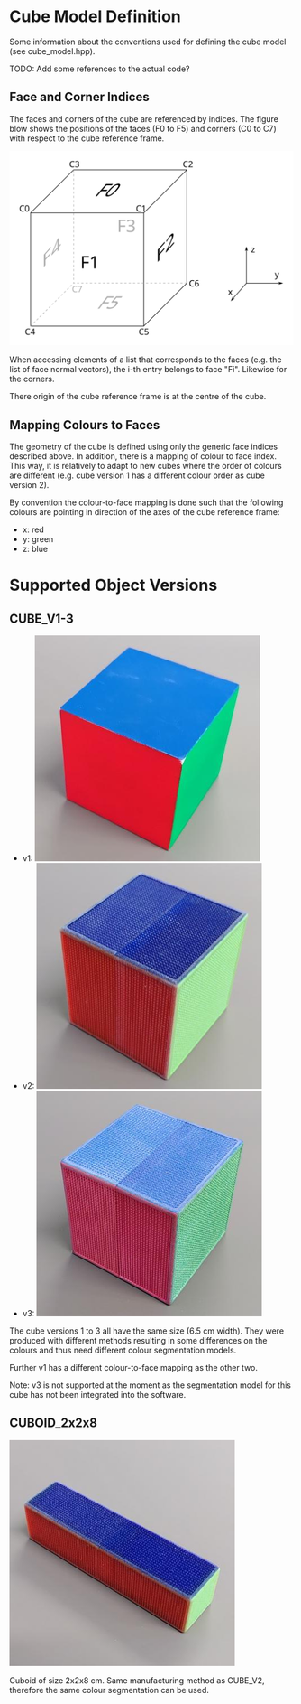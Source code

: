 Cube Model Definition
=====================

Some information about the conventions used for defining the cube model (see
cube_model.hpp).

TODO: Add some references to the actual code?


Face and Corner Indices
-----------------------

The faces and corners of the cube are referenced by indices.  The figure blow
shows the positions of the faces (F0 to F5) and corners (C0 to C7) with respect
to the cube reference frame.

![Indices of cube faces and corners](images/cube_model.svg)

When accessing elements of a list that corresponds to the faces (e.g. the list
of face normal vectors), the i-th entry belongs to face "Fi".  Likewise for the
corners.

There origin of the cube reference frame is at the centre of the cube.


Mapping Colours to Faces
------------------------

The geometry of the cube is defined using only the generic face indices
described above.  In addition, there is a mapping of colour to face index.  This
way, it is relatively to adapt to new cubes where the order of colours are
different (e.g. cube version 1 has a different colour order as cube version 2).

By convention the colour-to-face mapping is done such that the following colours
are pointing in direction of the axes of the cube reference frame:

 - x: red
 - y: green
 - z: blue


Supported Object Versions
=========================

CUBE_V1-3
---------

- v1: ![CUBE_V1](images/cube_v1.jpg)
- v2: ![CUBE_V2](images/cube_v2.jpg)
- v3: ![CUBE_V3](images/cube_v3.jpg)

The cube versions 1 to 3 all have the same size (6.5 cm width).  They were
produced with different methods resulting in some differences on the colours and
thus need different colour segmentation models.

Further v1 has a different colour-to-face mapping as the other two.

Note: v3 is not supported at the moment as the segmentation model for this cube
has not been integrated into the software.


CUBOID_2x2x8
------------

![CUBOID_2x2x8](images/cuboid_2x2x8.jpg)

Cuboid of size 2x2x8 cm.  Same manufacturing method as CUBE_V2, therefore the
same colour segmentation can be used.
